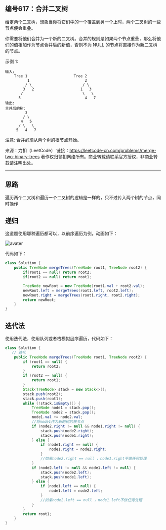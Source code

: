 ## 编号617：合并二叉树

给定两个二叉树，想象当你将它们中的一个覆盖到另一个上时，两个二叉树的一些节点便会重叠。

你需要将他们合并为一个新的二叉树。合并的规则是如果两个节点重叠，那么将他们的值相加作为节点合并后的新值，否则不为 NULL 的节点将直接作为新二叉树的节点。

示例 1:

```
输入: 
	Tree 1                     Tree 2                  
          1                         2                             
         / \                       / \                            
        3   2                     1   3                        
       /                           \   \                      
      5                             4   7                  
输出: 
合并后的树:
	     3
	    / \
	   4   5
	  / \   \ 
	 5   4   7
```
注意: 合并必须从两个树的根节点开始。

来源：力扣（LeetCode）
链接：https://leetcode-cn.com/problems/merge-two-binary-trees
著作权归领扣网络所有。商业转载请联系官方授权，非商业转载请注明出处。

---
## 思路
遍历两个二叉树和遍历一个二叉树的逻辑是一样的，只不过传入两个树的节点，同时操作

## 递归
这道题使用哪种遍历都可以，以前序遍历为例，动画如下：

![avater](https://camo.githubusercontent.com/5ecdcf0b8849263fd5e6fb8d029982da1a935f72aaef4befb2026a49aae3fcab/68747470733a2f2f747661312e73696e61696d672e636e2f6c617267652f30303865476d5a456c7931676e626a6a713868313667333065323063776e70642e676966)

代码如下：

```java
class Solution {
    public TreeNode mergeTrees(TreeNode root1, TreeNode root2) {
        if(root1 == null) return root2;
        if(root2 == null) return root1;

        TreeNode newRoot = new TreeNode(root1.val + root2.val);
        newRoot.left = mergeTrees(root1.left, root2.left);
        newRoot.right = mergeTrees(root1.right, root2.right);
        return newRoot;
    }
}
```

## 迭代法

使用迭代法，使用队列或者栈模拟层序遍历，代码如下：

```java
class Solution {
   // 迭代
    public TreeNode mergeTrees(TreeNode root1, TreeNode root2) {
        if (root1 == null) {
            return root2;
        }
        if (root2 == null) {
            return root1;
        }
        Stack<TreeNode> stack = new Stack<>();
        stack.push(root2);
        stack.push(root1);
        while (!stack.isEmpty()) {
            TreeNode node1 = stack.pop();
            TreeNode node2 = stack.pop();
            node1.val += node2.val;
            //将node1作为新的树的根节点
            if (node2.right != null && node1.right != null) {
                stack.push(node2.right);
                stack.push(node1.right);
            } else {
                if (node1.right == null) {
                    node1.right = node2.right;
                }
                //如果node2.right == null ，node1.right不做任何处理
            }
            if (node2.left != null && node1.left != null) {
                stack.push(node2.left);
                stack.push(node1.left);
            } else {
                if (node1.left == null) {
                    node1.left = node2.left;
                }
                //如果node2.left == null ，node1.left不做任何处理
            }
        }
        return root1;
    }
}

```